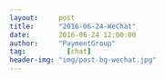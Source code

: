 ```yaml
---
layout:     post 
title:      "2016-06-24-WeChat"
date:       2016-06-24 12:00:00
author:     "PaymentGroup"
tag:		  [chat]
header-img: "img/post-bg-wechat.jpg"
---
```

